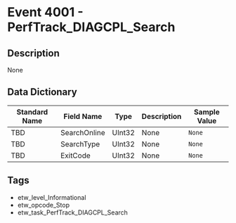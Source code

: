 # Event 4001 - PerfTrack_DIAGCPL_Search

## Description
None

## Data Dictionary
|Standard Name|Field Name|Type|Description|Sample Value|
|---|---|---|---|---|
|TBD|SearchOnline|UInt32|None|`None`|
|TBD|SearchType|UInt32|None|`None`|
|TBD|ExitCode|UInt32|None|`None`|

## Tags
* etw_level_Informational
* etw_opcode_Stop
* etw_task_PerfTrack_DIAGCPL_Search